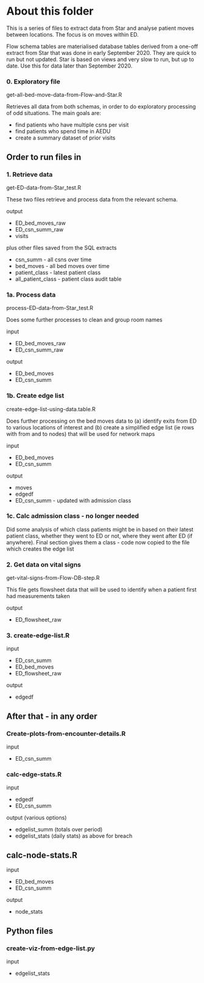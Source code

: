 # About this folder

This is a series of files to extract data from Star and analyse patient moves between locations.  The focus is on moves within ED. 

Flow schema tables are materialised database tables derived from a one-off extract from Star that was done in early September 2020. They are quick to run but not updated. Star is based on views and very slow to run, but up to date. Use this for data later than September 2020.


### 0. Exploratory file

get-all-bed-move-data-from-Flow-and-Star.R

Retrieves all data from both schemas, in order to do exploratory processing of odd situations. The main goals are:

- find patients who have multiple csns per visit
- find patients who spend time in AEDU
- create a summary dataset of prior visits



## Order to run files in

### 1. Retrieve data

get-ED-data-from-Star_test.R

These two files retrieve and process data from the relevant schema.  

output
- ED_bed_moves_raw
- ED_csn_summ_raw
- visits

plus other files saved from the SQL extracts

- csn_summ - all csns over time
- bed_moves - all bed moves over time
- patient_class - latest patient class
- all_patient_class - patient class audit table

### 1a. Process data

process-ED-data-from-Star_test.R

Does some further processes to clean and group room names

input
- ED_bed_moves_raw
- ED_csn_summ_raw

output
- ED_bed_moves
- ED_csn_summ


### 1b. Create edge list

create-edge-list-using-data.table.R

Does further processing on the bed moves data to (a) identify exits from ED to various locations of interest and (b) create a simplified edge list (ie rows with from and to nodes) that will be used for  network maps

input
- ED_bed_moves
- ED_csn_summ

output
- moves
- edgedf
- ED_csn_summ - updated with admission class

### 1c. Calc admission class - no longer needed

Did some analysis of which class patients might be in based on their latest patient class, whether they went to ED or not, where they went after ED (if anywhere). Final section gives them a class - code now copied to the file which creates the edge list


### 2. Get data on vital signs

get-vital-signs-from-Flow-DB-step.R

This file gets flowsheet data that will be used to identify when a patient first had measurements taken

output 
- ED_flowsheet_raw


### 3. create-edge-list.R

input 
- ED_csn_summ 
- ED_bed_moves
- ED_flowsheet_raw

output
- edgedf


## After that - in any order

### Create-plots-from-encounter-details.R

input
- ED_csn_summ


### calc-edge-stats.R

input
- edgedf
- ED_csn_summ

output (various options)
- edgelist_summ (totals over period)
- edgelist_stats (daily stats)
as above for breach

## calc-node-stats.R

input
- ED_bed_moves
- ED_csn_summ

output
- node_stats


## Python files

### create-viz-from-edge-list.py

input
- edgelist_stats
